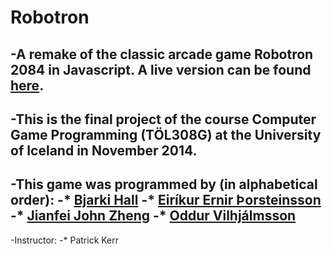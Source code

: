 Robotron
========
-A remake of the classic arcade game Robotron 2084 in Javascript. A live version can be found [here](https://notendur.hi.is/~odv1/Robotron/).
-
-This is the final project of the course Computer Game Programming (TÖL308G) at the University of Iceland in November 2014.
-
-This game was programmed by (in alphabetical order):
-* [Bjarki Hall](https://github.com/bjarkihall)
-* [Eiríkur Ernir Þorsteinsson](https://github.com/Ernir)
-* [Jianfei John Zheng](https://github.com/jiz2)
-* [Oddur Vilhjálmsson](https://github.com/OddurV)
-
-Instructor:
-* Patrick Kerr